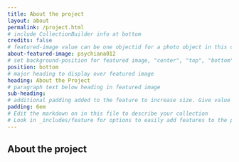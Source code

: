 ```yaml
---
title: About the project
layout: about
permalink: /project.html
# include CollectionBuilder info at bottom
credits: false
# featured-image value can be one objectid for a photo object in this collection, a relative path to an image in this project, or a full url to any image. If left blank, no featured image will appear at top of About page.
about-featured-image: psychiana012
# set background-position for featured image, "center", "top", "bottom"
position: bottom
# major heading to display over featured image
heading: About the Project
# paragraph text below heading in featured image
sub-heading: 
# additional padding added to the feature to increase size. Give value in em or px, e.g. "5em".
padding: 6em
# Edit the markdown on in this file to describe your collection
# Look in _includes/feature for options to easily add features to the page
---
```


## About the project